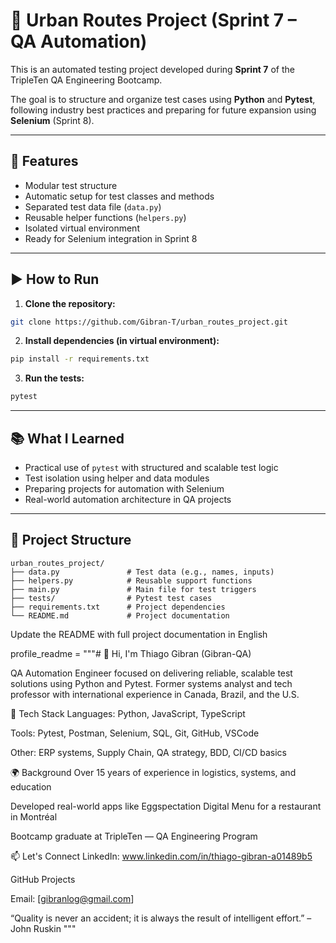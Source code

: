 # 🧪 Urban Routes Project (Sprint 7 – QA Automation)

This is an automated testing project developed during **Sprint 7** of the TripleTen QA Engineering Bootcamp.

The goal is to structure and organize test cases using **Python** and **Pytest**, following industry best practices and preparing for future expansion using **Selenium** (Sprint 8).

---

## 🚀 Features

- Modular test structure  
- Automatic setup for test classes and methods  
- Separated test data file (`data.py`)  
- Reusable helper functions (`helpers.py`)  
- Isolated virtual environment  
- Ready for Selenium integration in Sprint 8  

---

## ▶️ How to Run

1. **Clone the repository:**

```bash
git clone https://github.com/Gibran-T/urban_routes_project.git
```

2. **Install dependencies (in virtual environment):**

```bash
pip install -r requirements.txt
```

3. **Run the tests:**

```bash
pytest
```

---

## 📚 What I Learned

- Practical use of `pytest` with structured and scalable test logic  
- Test isolation using helper and data modules  
- Preparing projects for automation with Selenium  
- Real-world automation architecture in QA projects  

---

## 📁 Project Structure

```
urban_routes_project/
├── data.py               # Test data (e.g., names, inputs)
├── helpers.py            # Reusable support functions
├── main.py               # Main file for test triggers
├── tests/                # Pytest test cases
├── requirements.txt      # Project dependencies
└── README.md             # Project documentation
```
Update the README with full project documentation in English

profile_readme = """# 👋 Hi, I'm Thiago Gibran (Gibran-QA)

QA Automation Engineer focused on delivering reliable, scalable test solutions using Python and Pytest.
Former systems analyst and tech professor with international experience in Canada, Brazil, and the U.S.

🔧 Tech Stack
Languages: Python, JavaScript, TypeScript

Tools: Pytest, Postman, Selenium, SQL, Git, GitHub, VSCode

Other: ERP systems, Supply Chain, QA strategy, BDD, CI/CD basics

🌍 Background
Over 15 years of experience in logistics, systems, and education

Developed real-world apps like Eggspectation Digital Menu for a restaurant in Montréal

Bootcamp graduate at TripleTen — QA Engineering Program

📫 Let's Connect
LinkedIn: www.linkedin.com/in/thiago-gibran-a01489b5

GitHub Projects

Email: [gibranlog@gmail.com]

“Quality is never an accident; it is always the result of intelligent effort.” – John Ruskin
"""
